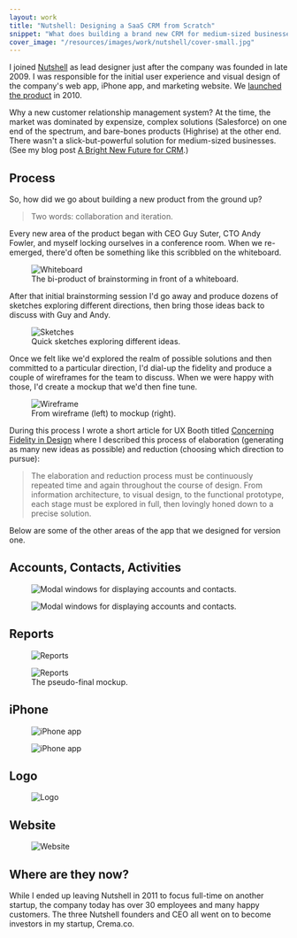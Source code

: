 ```yaml
---
layout: work
title: "Nutshell: Designing a SaaS CRM from Scratch"
snippet: "What does building a brand new CRM for medium-sized businesses look like? Way before pushing our first pixel, we listened to people recount their frustrations with CRMs on the market today. We had long discussions about how we wanted to both empower sales people to do their job more efficiently, and enable the business to control and codify the sales process. We spent long sessions in front of the whiteboard, and days sketching out and talking through these ideas. Now in the final stages of development (eying a launch later this year), we thought it as good a time as any to show you a few of those early sketches."
cover_image: "/resources/images/work/nutshell/cover-small.jpg"
---
```


I joined [Nutshell](http://nutshell.com) as lead designer just after the company was founded in late 2009. I was responsible for the initial user experience and visual design of the company's web app, iPhone app, and marketing website. We [launched the product](http://tylertate.com/blog/2010/11/18/nutshell-launches-in-nyc.html) in 2010.

Why a new customer relationship management system? At the time, the market was dominated by expensize, complex solutions (Salesforce) on one end of the spectrum, and bare-bones products (Highrise) at the other end. There wasn't a slick-but-powerful solution for medium-sized businesses. (See my blog post [A Bright New Future for CRM](http://tylertate.com/blog/2010/04/27/a-bright-new-future-for-crm.html).)


## Process
So, how did we go about building a new product from the ground up?

> Two words: collaboration and iteration.

Every new area of the product began with CEO Guy Suter, CTO Andy Fowler, and myself locking ourselves in a conference room. When we re-emerged, there'd often be something like this scribbled on the whiteboard.

<figure class="medium">
	<img src="/resources/images/work/nutshell/1-lead-whiteboard.jpg" alt="Whiteboard" />
	<figcaption>The bi-product of brainstorming in front of a whiteboard.</figcaption>
</figure>

After that initial brainstorming session I'd go away and produce dozens of sketches exploring different directions, then bring those ideas back to discuss with Guy and Andy.

<figure class="large">
	<img src="/resources/images/work/nutshell/1-lead-sketches.jpg" alt="Sketches" />
	<figcaption>Quick sketches exploring different ideas.</figcaption>
</figure>

Once we felt like we'd explored the realm of possible solutions and then committed to a particular direction, I'd dial-up the fidelity and produce a couple of wireframes for the team to discuss. When we were happy with those, I'd create a mockup that we'd then fine tune.

<figure class="large">
	<img src="/resources/images/work/nutshell/1-lead-wireframe-mockup.png" alt="Wireframe" />
	<figcaption>From wireframe (left) to mockup (right).</figcaption>
</figure>

During this process I wrote a short article for UX Booth titled [Concerning Fidelity in Design](http://www.uxbooth.com/articles/concerning-fidelity-and-design/) where I described this process of elaboration (generating as many new ideas as possible) and reduction (choosing which direction to pursue):

> The elaboration and reduction process must be continuously repeated time and again throughout the course of design. From information architecture, to visual design, to the functional prototype, each stage must be explored in full, then lovingly honed down to a precise solution.

Below are some of the other areas of the app that we designed for version one.

## Accounts, Contacts, Activities

<figure class="large">
	<img src="/resources/images/2010-08-26/4modals.jpg" alt="Modal windows for displaying accounts and contacts." />
</figure>

<figure class="large">
	<img src="/resources/images/work/nutshell/3-modal-wireframe-mockup.jpg" alt="Modal windows for displaying accounts and contacts." />
</figure>

## Reports

<figure class="large">
	<img src="/resources/images/2010-08-26/5reports.jpg" alt="Reports" />
</figure>

<figure class="large">
	<img src="/resources/images/work/nutshell/4-reports-mockup.jpg" alt="Reports" />
	<figcaption>The pseudo-final mockup.</figcaption>
</figure>

## iPhone

<figure class="large">
	<img src="/resources/images/2010-08-26/6iphone.jpg" alt="iPhone app" />
</figure>

<figure class="large">
	<img src="/resources/images/work/nutshell/5-iphone-mockup.jpg" alt="iPhone app" />
</figure>

## Logo

<figure class="medium">
	<img src="/resources/images/work/nutshell/logo.png" alt="Logo" />
</figure>

## Website

<figure class="medium">
	<img src="/resources/images/work/nutshell/website.jpg" alt="Website" />
</figure>


## Where are they now?
While I ended up leaving Nutshell in 2011 to focus full-time on another startup, the company today has over 30 employees and many happy customers. The three Nutshell founders and CEO all went on to become investors in my startup, Crema.co.
